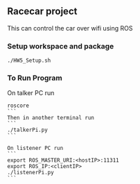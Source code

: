 ## Racecar project
This can control the car over wifi using ROS
### Setup workspace and package
```
./HW5_Setup.sh
```
### To Run Program
On talker PC run 
````
roscore
```
Then in another terminal run
```
./talkerPi.py
```

On listener PC run
```
export ROS_MASTER_URI:<hostIP>:11311
export ROS_IP:<clientIP>
./listenerPi.py
```
